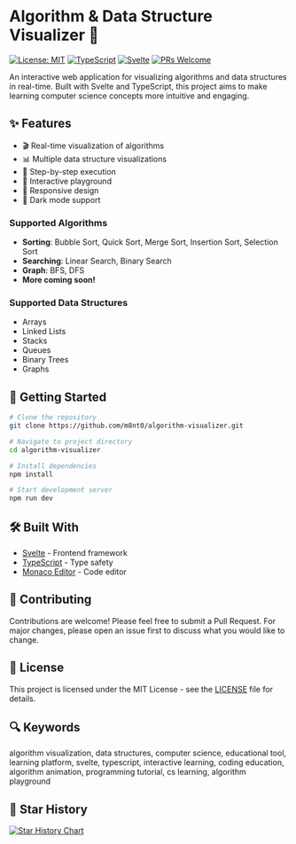 # Algorithm & Data Structure Visualizer 🎯

[![License: MIT](https://img.shields.io/badge/License-MIT-yellow.svg)](https://opensource.org/licenses/MIT)
[![TypeScript](https://img.shields.io/badge/TypeScript-4.9+-blue.svg)](https://www.typescriptlang.org/)
[![Svelte](https://img.shields.io/badge/Svelte-4.2+-orange.svg)](https://svelte.dev/)
[![PRs Welcome](https://img.shields.io/badge/PRs-welcome-brightgreen.svg)](http://makeapullrequest.com)

An interactive web application for visualizing algorithms and data structures in real-time. Built with Svelte and TypeScript, this project aims to make learning computer science concepts more intuitive and engaging.

## ✨ Features

- 🎬 Real-time visualization of algorithms
- 📊 Multiple data structure visualizations
- 🎯 Step-by-step execution
- 🎨 Interactive playground
- 📱 Responsive design
- 🌙 Dark mode support

### Supported Algorithms

- **Sorting**: Bubble Sort, Quick Sort, Merge Sort, Insertion Sort, Selection Sort
- **Searching**: Linear Search, Binary Search
- **Graph**: BFS, DFS
- **More coming soon!**

### Supported Data Structures

- Arrays
- Linked Lists
- Stacks
- Queues
- Binary Trees
- Graphs

## 🚀 Getting Started

```bash
# Clone the repository
git clone https://github.com/m8nt0/algorithm-visualizer.git

# Navigate to project directory
cd algorithm-visualizer

# Install dependencies
npm install

# Start development server
npm run dev
```

## 🛠️ Built With

- [Svelte](https://svelte.dev/) - Frontend framework
- [TypeScript](https://www.typescriptlang.org/) - Type safety
- [Monaco Editor](https://microsoft.github.io/monaco-editor/) - Code editor

## 🤝 Contributing

Contributions are welcome! Please feel free to submit a Pull Request. For major changes, please open an issue first to discuss what you would like to change.

## 📝 License

This project is licensed under the MIT License - see the [LICENSE](LICENSE) file for details.

## 🔍 Keywords

algorithm visualization, data structures, computer science, educational tool, learning platform, svelte, typescript, interactive learning, coding education, algorithm animation, programming tutorial, cs learning, algorithm playground

## 🌟 Star History

[![Star History Chart](https://api.star-history.com/svg?repos=m8nt0/algorithm-visualizer&type=Date)](https://star-history.com/#m8nt0/algorithm-visualizer&Date)


